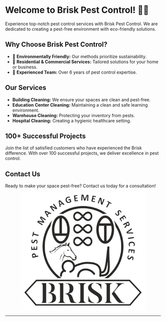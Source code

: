 # Welcome to Brisk Pest Control! 🐜🚀

Experience top-notch pest control services with Brisk Pest Control. We are dedicated to creating a pest-free environment with eco-friendly solutions.

## Why Choose Brisk Pest Control?

- 🌿 **Environmentally Friendly:** Our methods prioritize sustainability.
- 🏡 **Residential & Commercial Services:** Tailored solutions for your home or business.
- 🚀 **Experienced Team:** Over 6 years of pest control expertise.

## Our Services

- **Building Cleaning:** We ensure your spaces are clean and pest-free.
- **Education Center Cleaning:** Maintaining a clean and safe learning environment.
- **Warehouse Cleaning:** Protecting your inventory from pests.
- **Hospital Cleaning:** Creating a hygienic healthcare setting.

## 100+ Successful Projects

Join the list of satisfied customers who have experienced the Brisk difference. With over 100 successful projects, we deliver excellence in pest control.

## Contact Us

Ready to make your space pest-free? Contact us today for a consultation!

<div align="center">
  <img src="img/brisklogo.png" alt="Brisk Pest Control" width="80%">
</div>

<style>
  @media only screen and (max-width: 600px) {
    img {
      width: 100%; /* Adjust the percentage as needed for mobile view */
    }
  }
</style>


---

